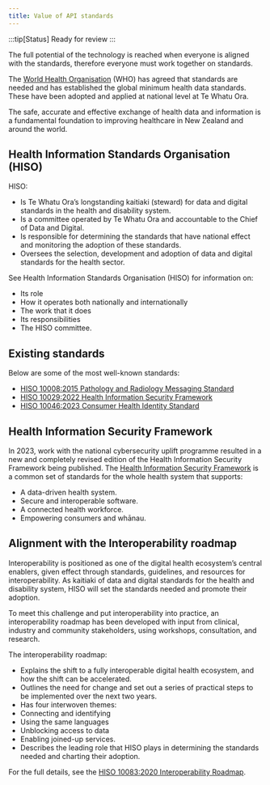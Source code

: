 ```yaml
---
title: Value of API standards
---
```


:::tip[Status]
Ready for review
:::

The full potential of the technology is reached when everyone is aligned with the standards, therefore everyone must work together on standards.

The [World Health Organisation](https://www.who.int/) (WHO) has agreed that standards are needed and has established the global minimum health data standards. These have been adopted and applied at national level at Te Whatu Ora.

The safe, accurate and effective exchange of health data and information is a fundamental foundation to improving healthcare in New Zealand and around the world.

## Health Information Standards Organisation (HISO)

HISO:

- Is Te Whatu Ora’s longstanding kaitiaki (steward) for data and digital standards in the health and disability system.
- Is a committee operated by Te Whatu Ora and accountable to the Chief of Data and Digital.
- Is responsible for determining the standards that have national effect and monitoring the adoption of these standards.
- Oversees the selection, development and adoption of data and digital standards for the health sector.

See Health Information Standards Organisation (HISO) for information on:

- Its role
- How it operates both nationally and internationally
- The work that it does
- Its responsibilities
- The HISO committee.

## Existing standards

Below are some of the most well-known standards:

- [HISO 10008:2015 Pathology and Radiology Messaging Standard](https://www.tewhatuora.govt.nz/assets/Our-health-system/Digital-health/Health-information-standards/hiso-10008-2-2015-path-and-rads-messaging-standard-nov-2021.docx)
- [HISO 10029:2022 Health Information Security Framework](https://www.tewhatuora.govt.nz/publications/health-information-security-framework/)
- [HISO 10046:2023 Consumer Health Identity Standard](https://www.tewhatuora.govt.nz/publications/hiso-100462023-consumer-health-identity-standard/)

## Health Information Security Framework

In 2023, work with the national cybersecurity uplift programme resulted in a new and completely revised edition of the Health Information Security Framework being published.
The [Health Information Security Framework](https://www.tewhatuora.govt.nz/publications/health-information-security-framework/) is a common set of standards for the whole health system that supports:

- A data-driven health system.
- Secure and interoperable software.
- A connected health workforce.
- Empowering consumers and whānau.

## Alignment with the Interoperability roadmap

Interoperability is positioned as one of the digital health ecosystem’s central enablers, given effect through standards, guidelines, and resources for interoperability. As kaitiaki of data and digital standards for the health and disability system, HISO will set the standards needed and promote their adoption.

To meet this challenge and put interoperability into practice, an interoperability roadmap has been developed with input from clinical, industry and community stakeholders, using workshops, consultation, and research.

The interoperability roadmap:

- Explains the shift to a fully interoperable digital health ecosystem, and how the shift can be accelerated.
- Outlines the need for change and set out a series of practical steps to be implemented over the next two years.
- Has four interwoven themes:
- Connecting and identifying
- Using the same languages
- Unblocking access to data
- Enabling joined-up services.
- Describes the leading role that HISO plays in determining the standards needed and charting their adoption.

For the full details, see the [HISO 10083:2020 Interoperability Roadmap](https://www.tewhatuora.govt.nz/assets/Our-health-system/Digital-health/Health-information-standards/hiso-10083-2020-interoperability-roadmap-11sept2020.pdf).
